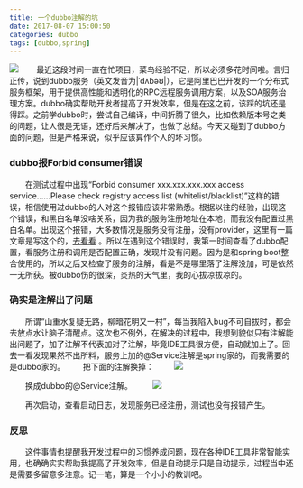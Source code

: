 ```yaml
---
title: 一个dubbo注解的坑
date: 2017-08-07 15:00:50
categories: dubbo
tags: [dubbo,spring]
---
```

![](http://orujzh93n.bkt.clouddn.com/%E5%9D%91.jpg)<!-- more -->
　　最近这段时间一直在忙项目，菜鸟经验不足，所以必须多花时间啦。言归正传，说到dubbo服务（英文发音为|ˈdʌbəʊ|），它是阿里巴巴开发的一个分布式服务框架，用于提供高性能和透明化的RPC远程服务调用方案，以及SOA服务治理方案。dubbo确实帮助开发者提高了开发效率，但是在这之前，该踩的坑还是得踩。之前学dubbo时，尝试自己编译，中间折腾了很久，比如依赖版本号之类的问题，让人很是无语，还好后来解决了，也做了总结。今天又碰到了dubbo方面的问题，但是严格来说，似乎应该算作个人的坏习惯。
### dubbo报Forbid consumer错误
　　在测试过程中出现“Forbid consumer xxx.xxx.xxx.xxx access service......Please check registry access list (whitelist/blacklist)”这样的错误，相信使用过dubbo的人对这个报错应该非常熟悉。根据以往的经验，出现这个错误，和黑白名单没啥关系，因为我的服务注册地址在本地，而我没有配置过黑白名单。出现这个报错，大多数情况是服务没有注册，没有provider，这里有一篇文章是写这个的，[去看看](http://blog.sina.com.cn/s/blog_4adc4b090102x12u.html) 。所以在遇到这个错误时，我第一时间查看了dubbo配置，看服务注册和调用是否配置正确，发现并没有问题。因为是和spring boot整合使用的，所以之后又检查了服务的注解，看是不是哪里落了注解没加，可是依然一无所获。被dubbo伤的很深，炎热的天气里，我的心拔凉拔凉的。
### 确实是注解出了问题
　　所谓“山重水复疑无路，柳暗花明又一村”，每当我陷入bug不可自拔时，都会去放点水让脑子清醒点。这次也不例外，在解决的过程中，我想到貌似只有注解能出问题了，加了注解不代表加对了注解，毕竟IDE工具很方便，自动就加上了。回去一看发现果然不出所料，服务上加的@Service注解是spring家的，而我需要的是dubbo家的。
　　把下面的注解换掉：
　　
![](http://orujzh93n.bkt.clouddn.com/spring%E7%9A%84Service%E6%B3%A8%E8%A7%A3.png)

　　换成dubbo的@Service注解。
　　
![](http://orujzh93n.bkt.clouddn.com/dubbo%E7%9A%84Service%E6%B3%A8%E8%A7%A3.png)

　　再次启动，查看启动日志，发现服务已经注册，测试也没有报错产生。
### 反思
　　这件事情也提醒我开发过程中的习惯养成问题，现在各种IDE工具非常智能实用，也确确实实帮助我提高了开发效率，但是自动提示只是自动提示，过程当中还是需要多留意多注意。记一笔，算是一个小小的教训吧。
